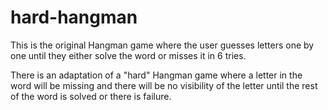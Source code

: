 # hard-hangman

This is the original Hangman game where the user guesses letters one by one until they either solve the word or misses it in 6 tries.

There is an adaptation of a "hard" Hangman game where a letter in the word will be missing and there will be no visibility of the letter until the rest of the word is solved or there is failure.
